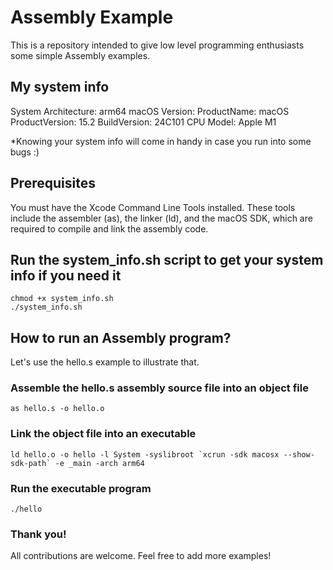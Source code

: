 # Assembly Example
This is a repository intended to give low level programming enthusiasts some simple Assembly examples.

## My system info
System Architecture: arm64
macOS Version: ProductName:		macOS
ProductVersion:		15.2
BuildVersion:		24C101
CPU Model: Apple M1

*Knowing your system info will come in handy in case you run into some bugs :)

## Prerequisites
You must have the Xcode Command Line Tools installed. These tools include the assembler (as), the linker (ld), and the macOS SDK, which are required to compile and link the assembly code.

## Run the system_info.sh script to get your system info if you need it
```shell
chmod +x system_info.sh
./system_info.sh
```

## How to run an Assembly program?
Let's use the hello.s example to illustrate that.

### Assemble the hello.s assembly source file into an object file
```shell
as hello.s -o hello.o
```

### Link the object file into an executable
```shell
ld hello.o -o hello -l System -syslibroot `xcrun -sdk macosx --show-sdk-path` -e _main -arch arm64
```

### Run the executable program
```shell
./hello
```

### Thank you!
All contributions are welcome. Feel free to add more examples!
